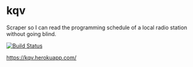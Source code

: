 # kqv
Scraper so I can read the programming schedule of a local radio station without going blind.

[![Build Status](https://travis-ci.org/camateg/kqv.svg?branch=master)](https://travis-ci.org/camateg/kqv)

https://kqv.herokuapp.com/
